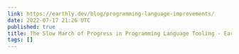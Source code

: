 ```yaml
---
link: https://earthly.dev/blog/programming-language-improvements/
date: 2022-07-17 21:26 UTC
published: true
title: The Slow March of Progress in Programming Language Tooling - Earthly Blog
tags: []
---
```



